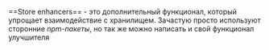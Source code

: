 
==Store enhancers== - это дополнительный функционал, который упрощает взаимодействие с хранилищем. Зачастую просто используют сторонние *npm-пакеты*, но так же можно написать и свой функционал улучшителя













